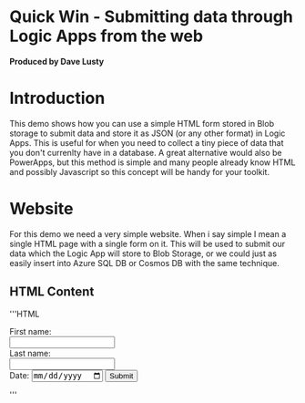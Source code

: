 # Quick Win - Submitting data through Logic Apps from the web
**Produced by Dave Lusty**

# Introduction
This demo shows how you can use a simple HTML form stored in Blob storage to submit data and store it as JSON (or any other format) in Logic Apps. This is useful for when you need to collect a tiny piece of data that you don't currenlty have in a database. A great alternative would also be PowerApps, but this method is simple and many people already know HTML and possibly Javascript so this concept will be handy for your toolkit.

# Website
For this demo we need a very simple website. When i say simple I mean a single HTML page with a single form on it. This will be used to submit our data which the Logic App will store to Blob Storage, or we could just as easily insert into Azure SQL DB or Cosmos DB with the same technique.
## HTML Content


'''HTML
<!DOCTYPE html>
<html>
<head>
	<title>Test Form</title>
</head>
<body>
<form action="https://prod-20.centralus.logic.azure.com:443/workflows/d22a2b332b9d46a989060c468a10254f/triggers/manual/paths/invoke?api-version=2016-10-01&sp=%2Ftriggers%2Fmanual%2Frun&sv=1.0&sig=JU7G7dqodkhyS7KvYXn8kxuYANJnctqKYmleLNLywy8"  method="post">
  First name:<br>
  <input type="text" name="firstname"><br>
	Last name:<br>
  <input type="text" name="lastname"><br>
	Date:
  <input type="date" name="date">
	<input type="submit" value="Submit">
</form>
</body>
</html>
'''